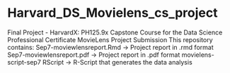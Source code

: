 # Harvard_DS_Movielens_cs_project

Final Project - HarvardX: PH125.9x Capstone Course for the Data Science Professional Certificate
MovieLens Project Submission
This repository contains:
Sep7-moviewlensreport.Rmd -> Project report in .rmd format
Sep7-moviewlensreport.pdf -> Project report in .pdf format
movielens-script-sep7 RScript -> R-Script that generates the data analysis
